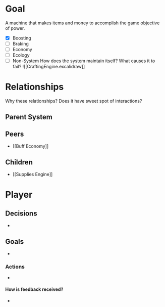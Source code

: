 # Goal
A machine that makes items and money to accomplish the game objective of power.
- [x] Boosting
- [ ] Braking
- [ ] Economy
- [ ] Ecology
- [ ] Non-System
How does the system maintain itself? What causes it to fail?
![[CraftingEngine.excalidraw]]
# Relationships
Why these relationships?
Does it have sweet spot of interactions?
## Parent System

## Peers
- [[Buff Economy]]
## Children
- [[Supplies Engine]]
# Player
## Decisions
- 
## Goals
- 
### Actions
- 
#### How is feedback received?
- 
